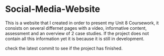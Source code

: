 # Social-Media-Website
This is a website that I created in order to present my Unit 8 Coursework, it consists on several differnet pages with a video, informative content, assessment and an overview of 2 case studies. If the project does not contain all this information yet it is because it is still in development. 

check the latest commit to see if the project has finished.
